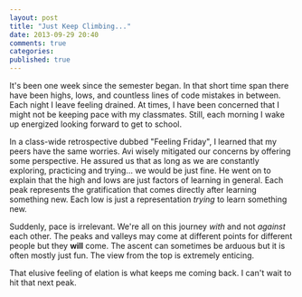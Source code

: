 ```yaml
---
layout: post
title: "Just Keep Climbing..."
date: 2013-09-29 20:40
comments: true
categories: 
published: true
---
```


It's been one week since the semester began. In that short time span there have been highs, lows, and countless lines of code mistakes in between. Each night I leave feeling drained. At times, I have been concerned that I might not be keeping pace with my classmates. Still, each morning I wake up energized looking forward to get to school. 

In a class-wide retrospective dubbed "Feeling Friday", I learned that my peers have the same worries. Avi wisely mitigated our concerns by offering some perspective. He assured us that as long as we are constantly exploring, practicing and trying... we would be just fine. He went on to explain that the high and lows are just factors of learning in general. Each peak represents the gratification that comes directly after learning something new. Each low is just a representation *trying* to learn something new. 

Suddenly, pace is irrelevant. We're all on this journey *with* and not *against* each other. The peaks and valleys may come at different points for different people but they **will** come. The ascent can sometimes be arduous but it is often mostly just fun. The view from the top is extremely enticing.

That elusive feeling of elation is what keeps me coming back. I can't wait to hit that next peak.